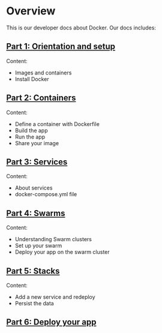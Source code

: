 # Overview
This is our developer docs about Docker. Our docs includes:

## [Part 1: Orientation and setup](https://docs.docker.com/get-started/)
Content: 
- Images and containers
- Install Docker

## [Part 2: Containers](https://docs.docker.com/get-started/part2/)
Content:
- Define a container with Dockerfile
- Build the app
- Run the app
- Share your image

## [Part 3: Services](https://docs.docker.com/get-started/part3/)
Content: 
- About services
- docker-compose.yml file

## [Part 4: Swarms](https://docs.docker.com/get-started/part4/)
Content: 
- Understanding Swarm clusters
- Set up your swarm
- Deploy your app on the swarm cluster

## [Part 5: Stacks](https://docs.docker.com/get-started/part5/)
Content: 
- Add a new service and redeploy
- Persist the data

## [Part 6: Deploy your app](https://docs.docker.com/get-started/part6/)

